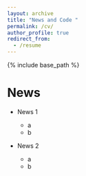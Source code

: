 ```yaml
---
layout: archive
title: "News and Code "
permalink: /cv/
author_profile: true
redirect_from:
  - /resume
---
```


{% include base_path %}

News
======
* News 1 
  * a
  * b

* News 2
  * a
  * b

